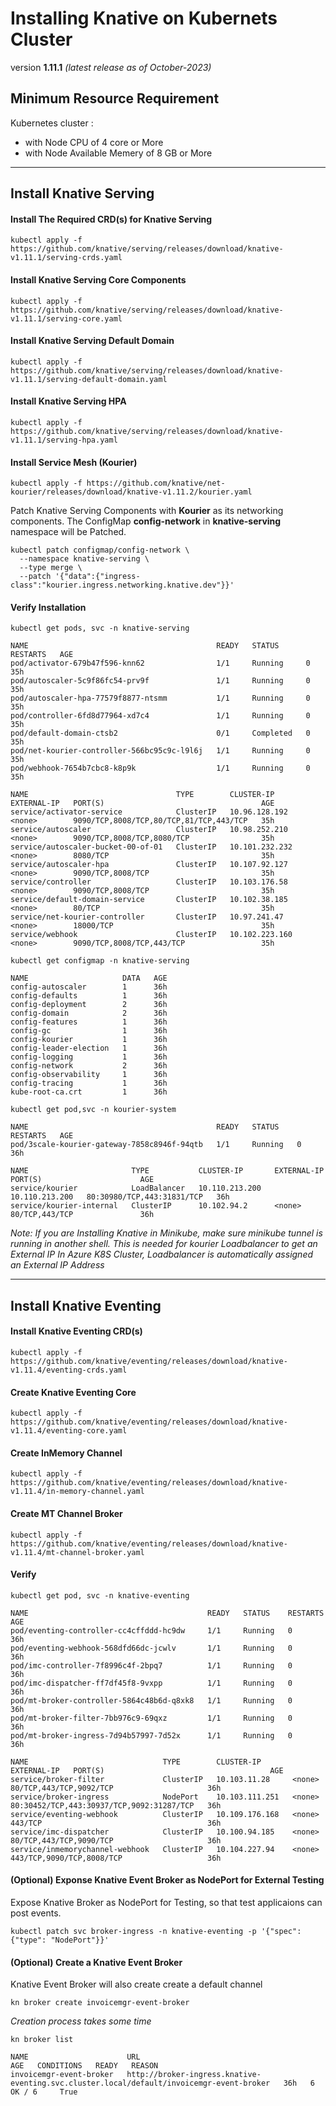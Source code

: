 # Installing Knative on Kubernets Cluster
 version **1.11.1** _(latest release as of October-2023)_
## Minimum Resource Requirement ##
Kubernetes cluster :
- with Node CPU of 4 core or More
- with Node Available Memery of 8 GB or More

---
## Install Knative Serving
#### Install The Required CRD(s) for Knative Serving ####
```
kubectl apply -f https://github.com/knative/serving/releases/download/knative-v1.11.1/serving-crds.yaml
```
#### Install Knative Serving Core Components ####
```
kubectl apply -f https://github.com/knative/serving/releases/download/knative-v1.11.1/serving-core.yaml
```
#### Install Knative Serving Default Domain ####
```
kubectl apply -f https://github.com/knative/serving/releases/download/knative-v1.11.1/serving-default-domain.yaml
```
#### Install Knative Serving HPA ####
```
kubectl apply -f https://github.com/knative/serving/releases/download/knative-v1.11.1/serving-hpa.yaml
```
#### Install Service Mesh (Kourier) ####
```
kubectl apply -f https://github.com/knative/net-kourier/releases/download/knative-v1.11.2/kourier.yaml
```
Patch Knative Serving Components with **Kourier** as its networking components. The ConfigMap **config-network** in **knative-serving** namespace will be Patched.
```
kubectl patch configmap/config-network \
  --namespace knative-serving \
  --type merge \
  --patch '{"data":{"ingress-class":"kourier.ingress.networking.knative.dev"}}'
```
#### Verify Installation ####
``` kubectl get pods, svc -n knative-serving ```
```console
NAME                                          READY   STATUS      RESTARTS   AGE
pod/activator-679b47f596-knn62                1/1     Running     0          35h
pod/autoscaler-5c9f86fc54-prv9f               1/1     Running     0          35h
pod/autoscaler-hpa-77579f8877-ntsmm           1/1     Running     0          35h
pod/controller-6fd8d77964-xd7c4               1/1     Running     0          35h
pod/default-domain-ctsb2                      0/1     Completed   0          35h
pod/net-kourier-controller-566bc95c9c-l9l6j   1/1     Running     0          35h
pod/webhook-7654b7cbc8-k8p9k                  1/1     Running     0          35h

NAME                                 TYPE        CLUSTER-IP       EXTERNAL-IP   PORT(S)                                   AGE
service/activator-service            ClusterIP   10.96.128.192    <none>        9090/TCP,8008/TCP,80/TCP,81/TCP,443/TCP   35h
service/autoscaler                   ClusterIP   10.98.252.210    <none>        9090/TCP,8008/TCP,8080/TCP                35h
service/autoscaler-bucket-00-of-01   ClusterIP   10.101.232.232   <none>        8080/TCP                                  35h
service/autoscaler-hpa               ClusterIP   10.107.92.127    <none>        9090/TCP,8008/TCP                         35h
service/controller                   ClusterIP   10.103.176.58    <none>        9090/TCP,8008/TCP                         35h
service/default-domain-service       ClusterIP   10.102.38.185    <none>        80/TCP                                    35h
service/net-kourier-controller       ClusterIP   10.97.241.47     <none>        18000/TCP                                 35h
service/webhook                      ClusterIP   10.102.223.160   <none>        9090/TCP,8008/TCP,443/TCP                 35h
```
```kubectl get configmap -n knative-serving```
```console
NAME                     DATA   AGE
config-autoscaler        1      36h
config-defaults          1      36h
config-deployment        2      36h
config-domain            2      36h
config-features          1      36h
config-gc                1      36h
config-kourier           1      36h
config-leader-election   1      36h
config-logging           1      36h
config-network           2      36h
config-observability     1      36h
config-tracing           1      36h
kube-root-ca.crt         1      36h
````
```kubectl get pod,svc -n kourier-system```
```console
NAME                                          READY   STATUS    RESTARTS   AGE
pod/3scale-kourier-gateway-7858c8946f-94qtb   1/1     Running   0          36h

NAME                       TYPE           CLUSTER-IP       EXTERNAL-IP      PORT(S)                      AGE
service/kourier            LoadBalancer   10.110.213.200   10.110.213.200   80:30980/TCP,443:31831/TCP   36h
service/kourier-internal   ClusterIP      10.102.94.2      <none>           80/TCP,443/TCP               36h
```
_Note: If you are Installing Knative in Minikube, make sure minikube tunnel is running in another shell. This is needed for kourier Loadbalancer to get an External IP_
_In Azure K8S Cluster, Loadbalancer is automatically assigned an External IP Address_

---
## Install Knative Eventing ##

#### Install Knative Eventing CRD(s) ####
``` 
kubectl apply -f https://github.com/knative/eventing/releases/download/knative-v1.11.4/eventing-crds.yaml
```
#### Create Knative Eventing Core ####
```
kubectl apply -f https://github.com/knative/eventing/releases/download/knative-v1.11.4/eventing-core.yaml
```
#### Create InMemory Channel ####
```
kubectl apply -f https://github.com/knative/eventing/releases/download/knative-v1.11.4/in-memory-channel.yaml
```
#### Create MT Channel Broker ####
```
kubectl apply -f https://github.com/knative/eventing/releases/download/knative-v1.11.4/mt-channel-broker.yaml
```
#### Verify ####
``` 
kubectl get pod, svc -n knative-eventing
```
```console
NAME                                        READY   STATUS    RESTARTS   AGE
pod/eventing-controller-cc4cffddd-hc9dw     1/1     Running   0          36h
pod/eventing-webhook-568dfd66dc-jcwlv       1/1     Running   0          36h
pod/imc-controller-7f8996c4f-2bpq7          1/1     Running   0          36h
pod/imc-dispatcher-ff7df45f8-9vxpp          1/1     Running   0          36h
pod/mt-broker-controller-5864c48b6d-q8xk8   1/1     Running   0          36h
pod/mt-broker-filter-7bb976c9-69qxz         1/1     Running   0          36h
pod/mt-broker-ingress-7d94b57997-7d52x      1/1     Running   0          36h

NAME                              TYPE        CLUSTER-IP       EXTERNAL-IP   PORT(S)                                     AGE
service/broker-filter             ClusterIP   10.103.11.28     <none>        80/TCP,443/TCP,9092/TCP                     36h
service/broker-ingress            NodePort    10.103.111.251   <none>        80:30452/TCP,443:30937/TCP,9092:31287/TCP   36h
service/eventing-webhook          ClusterIP   10.109.176.168   <none>        443/TCP                                     36h
service/imc-dispatcher            ClusterIP   10.100.94.185    <none>        80/TCP,443/TCP,9090/TCP                     36h
service/inmemorychannel-webhook   ClusterIP   10.104.227.94    <none>        443/TCP,9090/TCP,8008/TCP                   36h
```
#### (Optional) Exponse Knative Event Broker as NodePort for External Testing ####
Expose Knative Broker as NodePort for Testing, so that test applicaions can post events.
```
kubectl patch svc broker-ingress -n knative-eventing -p '{"spec": {"type": "NodePort"}}'
```

#### (Optional) Create a Knative Event Broker 
Knative Event Broker will also create create a default channel 
```
kn broker create invoicemgr-event-broker
```
_Creation process takes some time_
```
kn broker list
```
```console
NAME                      URL                                                                                        AGE   CONDITIONS   READY   REASON
invoicemgr-event-broker   http://broker-ingress.knative-eventing.svc.cluster.local/default/invoicemgr-event-broker   36h   6 OK / 6     True
```


